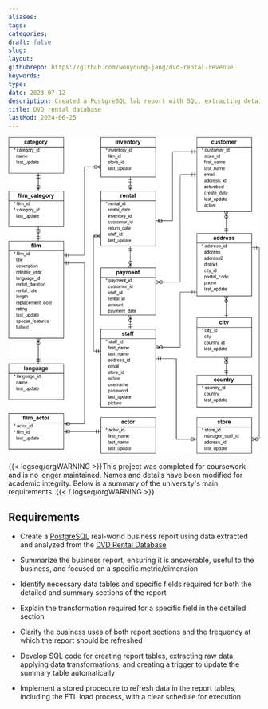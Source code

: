 ```yaml
---
aliases: 
tags:
categories:
draft: false
slug: 
layout: 
githubrepo: https://github.com/wonyoung-jang/dvd-rental-revenue
keywords: 
type: 
date: 2023-07-12
description: Created a PostgreSQL lab report with SQL, extracting detailed data and summaries from the DVD Rental Database for a business query
title: DVD rental database
lastMod: 2024-06-25
---
```

![🖼 dvd-rental-database.webp](/assets/dvd-rental-database.webp)

{{< logseq/orgWARNING >}}This project was completed for coursework and is no longer maintained. Names and details have been modified for academic integrity. Below is a summary of the university's main requirements.
{{< / logseq/orgWARNING >}}

## Requirements

  + Create a [PostgreSQL](https://www.postgresql.org/) real-world business report using data extracted and analyzed from the [DVD Rental Database](https://www.postgresqltutorial.com/postgresql-getting-started/postgresql-sample-database/)

  + Summarize the business report, ensuring it is answerable, useful to the business, and focused on a specific metric/dimension

  + Identify necessary data tables and specific fields required for both the detailed and summary sections of the report

  + Explain the transformation required for a specific field in the detailed section

  + Clarify the business uses of both report sections and the frequency at which the report should be refreshed

  + Develop SQL code for creating report tables, extracting raw data, applying data transformations, and creating a trigger to update the summary table automatically

  + Implement a stored procedure to refresh data in the report tables, including the ETL load process, with a clear schedule for execution
